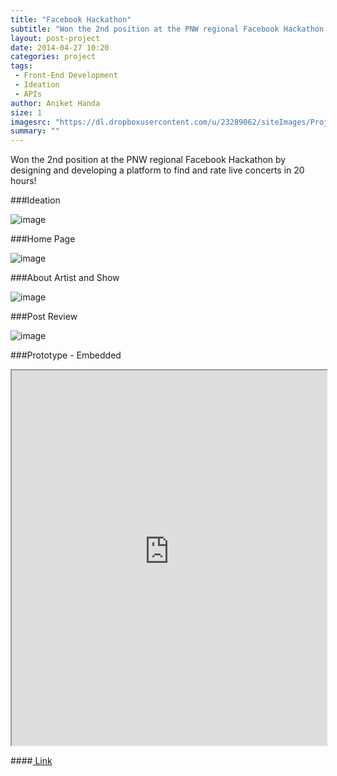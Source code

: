 ```yaml
---
title: "Facebook Hackathon"
subtitle: "Won the 2nd position at the PNW regional Facebook Hackathon by designing and developing a platform to find and rate live concerts in 20 hours!"
layout: post-project
date: 2014-04-27 10:20
categories: project
tags:
 - Front-End Development
 - Ideation
 - APIs 
author: Aniket Handa
size: 1
imagesrc: "https://dl.dropboxusercontent.com/u/23289062/siteImages/Projects/showlist/showlist.jpeg"
summary: ""
---
```


Won the 2nd position at the PNW regional Facebook Hackathon by designing and developing a platform to find and rate live concerts in 20 hours!

###Ideation

![image](https://dl.dropboxusercontent.com/u/23289062/siteImages/Projects/showlist/1.jpeg)

###Home Page

![image](https://dl.dropboxusercontent.com/u/23289062/siteImages/Projects/showlist/showlist.jpeg)

###About Artist and Show

![image](https://dl.dropboxusercontent.com/u/23289062/siteImages/Projects/showlist/item.jpeg)

###Post Review

![image](https://dl.dropboxusercontent.com/u/23289062/siteImages/Projects/showlist/edit.jpeg)

###Prototype - Embedded
<iframe src="http://facebookhack.herokuapp.com/" width="100%" height="600px">
  <p>Your browser does not support iframes.</p>
</iframe>

####<a href="http://facebookhack.herokuapp.com"> Link </a>